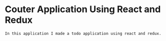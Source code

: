 # Couter Application Using React and Redux
```
In this application I made a todo application using react and redux.
```